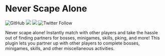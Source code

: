# Never Scape Alone
![GitHub](https://img.shields.io/github/license/NeverScapeAlone/never-scape-alone)
[![](https://img.shields.io/endpoint?url=https://i.pluginhub.info/shields/rank/plugin/never-scape-alone)](https://runelite.net/plugin-hub) [![](https://img.shields.io/endpoint?url=https://i.pluginhub.info/shields/installs/plugin/never-scape-alone)](https://runelite.net/plugin-hub) 
![Twitter Follow](https://img.shields.io/twitter/follow/NeverScapeAlone?style=social)

Never scape alone! Instantly match with other players and take the hassle out of finding partners for bosses, minigames, skills, pking, and more! This plugin lets you partner up with other players to complete bosses, minigames, skills, and other miscellaneous activities. 